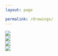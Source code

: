 ```yaml
---
layout: page

permalink: /drawings/
---
```


<!-- <div class="img_row">
  <img class="col two" src="/img/kae.jpg"/>
</div> -->

<img src="{{ site.baseurl }}/img/terminal_1.jpg">


<br>

<img src="{{ site.baseurl }}/img/terminal_2.jpg">


<br>

<img src="{{ site.baseurl }}/img/times_square.jpg">


<br>

<img src="{{ site.baseurl }}/img/psychological_noise_1.jpg">


<br>
